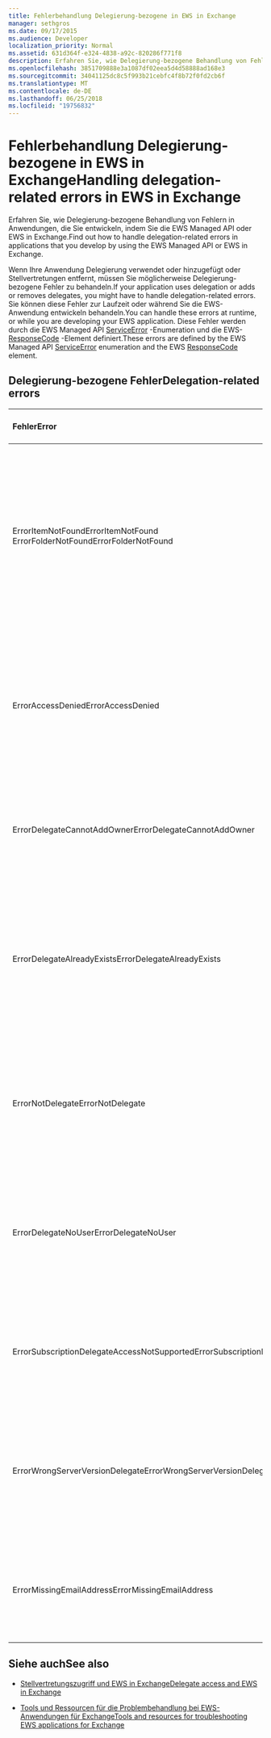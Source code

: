 ```yaml
---
title: Fehlerbehandlung Delegierung-bezogene in EWS in Exchange
manager: sethgros
ms.date: 09/17/2015
ms.audience: Developer
localization_priority: Normal
ms.assetid: 631d364f-e324-4838-a92c-820286f771f8
description: Erfahren Sie, wie Delegierung-bezogene Behandlung von Fehlern in Anwendungen, die Sie entwickeln, indem Sie die EWS Managed API oder EWS in Exchange.
ms.openlocfilehash: 3851709888e3a1087df02eea5d4d58888ad168e3
ms.sourcegitcommit: 34041125dc8c5f993b21cebfc4f8b72f0fd2cb6f
ms.translationtype: MT
ms.contentlocale: de-DE
ms.lasthandoff: 06/25/2018
ms.locfileid: "19756832"
---
```

# <a name="handling-delegation-related-errors-in-ews-in-exchange"></a><span data-ttu-id="3a372-103">Fehlerbehandlung Delegierung-bezogene in EWS in Exchange</span><span class="sxs-lookup"><span data-stu-id="3a372-103">Handling delegation-related errors in EWS in Exchange</span></span>

<span data-ttu-id="3a372-104">Erfahren Sie, wie Delegierung-bezogene Behandlung von Fehlern in Anwendungen, die Sie entwickeln, indem Sie die EWS Managed API oder EWS in Exchange.</span><span class="sxs-lookup"><span data-stu-id="3a372-104">Find out how to handle delegation-related errors in applications that you develop by using the EWS Managed API or EWS in Exchange.</span></span>
  
<span data-ttu-id="3a372-105">Wenn Ihre Anwendung Delegierung verwendet oder hinzugefügt oder Stellvertretungen entfernt, müssen Sie möglicherweise Delegierung-bezogene Fehler zu behandeln.</span><span class="sxs-lookup"><span data-stu-id="3a372-105">If your application uses delegation or adds or removes delegates, you might have to handle delegation-related errors.</span></span> <span data-ttu-id="3a372-106">Sie können diese Fehler zur Laufzeit oder während Sie die EWS-Anwendung entwickeln behandeln.</span><span class="sxs-lookup"><span data-stu-id="3a372-106">You can handle these errors at runtime, or while you are developing your EWS application.</span></span> <span data-ttu-id="3a372-107">Diese Fehler werden durch die EWS Managed API [ServiceError](http://msdn.microsoft.com/EN-US/library/microsoft.exchange.webservices.data.serviceerror%28v=exchg.80%29.aspx) -Enumeration und die EWS- [ResponseCode](http://msdn.microsoft.com/library/4b84d670-74c9-4d6d-84e7-f0a9f76f0d93%28Office.15%29.aspx) -Element definiert.</span><span class="sxs-lookup"><span data-stu-id="3a372-107">These errors are defined by the EWS Managed API [ServiceError](http://msdn.microsoft.com/EN-US/library/microsoft.exchange.webservices.data.serviceerror%28v=exchg.80%29.aspx) enumeration and the EWS [ResponseCode](http://msdn.microsoft.com/library/4b84d670-74c9-4d6d-84e7-f0a9f76f0d93%28Office.15%29.aspx) element.</span></span> 
  
## <a name="delegation-related-errors"></a><span data-ttu-id="3a372-108">Delegierung-bezogene Fehler</span><span class="sxs-lookup"><span data-stu-id="3a372-108">Delegation-related errors</span></span>

|<span data-ttu-id="3a372-109">**Fehler**</span><span class="sxs-lookup"><span data-stu-id="3a372-109">**Error**</span></span>|<span data-ttu-id="3a372-110">**Tritt auf, wenn Sie versuchen...**</span><span class="sxs-lookup"><span data-stu-id="3a372-110">**Occurs when you try to…**</span></span>|<span data-ttu-id="3a372-111">**Behandeln von...**</span><span class="sxs-lookup"><span data-stu-id="3a372-111">**Handle it by…**</span></span>|
|:-----|:-----|:-----|
|<span data-ttu-id="3a372-112">ErrorItemNotFound</span><span class="sxs-lookup"><span data-stu-id="3a372-112">ErrorItemNotFound</span></span>  <br/> <span data-ttu-id="3a372-113">ErrorFolderNotFound</span><span class="sxs-lookup"><span data-stu-id="3a372-113">ErrorFolderNotFound</span></span>  <br/> |<span data-ttu-id="3a372-114">Führen Sie einen Vorgang für ein Postfach, Ordner oder Element, das Sie nicht über Zugriff auf verfügen.</span><span class="sxs-lookup"><span data-stu-id="3a372-114">Perform an operation on a mailbox, folder, or item that you do not have access to.</span></span>  <br/> |<span data-ttu-id="3a372-115">Aktualisieren der Stellvertretung Berechtigungen zum Zugriff auf die Ordner oder Element durch Aufrufen der [UpdateDelegates](http://msdn.microsoft.com/EN-US/library/microsoft.exchange.webservices.data.exchangeservice.updatedelegates%28v=exchg.80%29.aspx) EWS Managed API-Methode oder [UpdateDelegate](http://msdn.microsoft.com/library/03f618ac-ad1a-4772-9b81-c5bb0f12d6ab%28Office.15%29.aspx) EWS-Vorgangs, und klicken Sie dann wiederholen die Anforderung zu aktivieren.</span><span class="sxs-lookup"><span data-stu-id="3a372-115">Updating the delegate's permissions to enable them to access the folder or item by calling the [UpdateDelegates](http://msdn.microsoft.com/EN-US/library/microsoft.exchange.webservices.data.exchangeservice.updatedelegates%28v=exchg.80%29.aspx) EWS Managed API method or the [UpdateDelegate](http://msdn.microsoft.com/library/03f618ac-ad1a-4772-9b81-c5bb0f12d6ab%28Office.15%29.aspx) EWS operation, and then retrying the request.</span></span>  <br/> |
|<span data-ttu-id="3a372-116">ErrorAccessDenied</span><span class="sxs-lookup"><span data-stu-id="3a372-116">ErrorAccessDenied</span></span>  <br/> |<span data-ttu-id="3a372-117">Ändern Sie ein Element, das Sie nicht über ausreichende Berechtigungen zum Ändern verfügen.</span><span class="sxs-lookup"><span data-stu-id="3a372-117">Modify an item that you do not have sufficient privileges to modify.</span></span>  <br/> |<span data-ttu-id="3a372-118">Aktualisieren Ihre Stellvertretungsberechtigungen durch Aufrufen der **UpdateDelegate** EWS Managed API-Methode oder die **UpdateDelegate** EWS-Vorgang, und klicken Sie dann Wiederholung der Anforderung.</span><span class="sxs-lookup"><span data-stu-id="3a372-118">Updating your delegate permissions by calling the **UpdateDelegate** EWS Managed API method or the **UpdateDelegate** EWS operation, and then retrying the request.</span></span>  <br/> |
|<span data-ttu-id="3a372-119">ErrorDelegateCannotAddOwner</span><span class="sxs-lookup"><span data-stu-id="3a372-119">ErrorDelegateCannotAddOwner</span></span>  <br/> |<span data-ttu-id="3a372-120">Versuchen Sie, den Besitzer des Postfachs als Stellvertreter ihres eigenen Postfachs hinzufügen.</span><span class="sxs-lookup"><span data-stu-id="3a372-120">Attempt to add the mailbox owner as a delegate to their own mailbox.</span></span>  <br/> |<span data-ttu-id="3a372-121">[Hinzufügen eines anderen Benutzers als Stellvertreter](how-to-add-and-remove-delegates-by-using-ews-in-exchange.md), nicht der Postfachbesitzer.</span><span class="sxs-lookup"><span data-stu-id="3a372-121">[Adding a different user as a delegate](how-to-add-and-remove-delegates-by-using-ews-in-exchange.md), not the mailbox owner.</span></span>  <br/> |
|<span data-ttu-id="3a372-122">ErrorDelegateAlreadyExists</span><span class="sxs-lookup"><span data-stu-id="3a372-122">ErrorDelegateAlreadyExists</span></span>  <br/> |<span data-ttu-id="3a372-123">Fügen Sie der stellvertretungs, wenn die Stellvertretung bereits vorhanden ist.</span><span class="sxs-lookup"><span data-stu-id="3a372-123">Add the delegate when the delegate already exists.</span></span>  <br/> |<span data-ttu-id="3a372-124">Nichts, da die Stellvertretung für den Besitzer des Postfachs bereits vorhanden ist.</span><span class="sxs-lookup"><span data-stu-id="3a372-124">Doing nothing, because the delegate already exists for the mailbox owner.</span></span> <span data-ttu-id="3a372-125">Oder, wenn Sie die Berechtigungen eines vorhandenen Delegaten ändern möchten, verwenden Sie die **UpdateDelegates** -Methode oder **UpdateDelegate** -Vorgang.</span><span class="sxs-lookup"><span data-stu-id="3a372-125">Or, if you're trying to change the permissions of an existing delegate, then use the **UpdateDelegates** method or the **UpdateDelegate** operation.</span></span>  <br/> |
|<span data-ttu-id="3a372-126">ErrorNotDelegate</span><span class="sxs-lookup"><span data-stu-id="3a372-126">ErrorNotDelegate</span></span>  <br/> |<span data-ttu-id="3a372-127">Ändern Sie die Berechtigungen der Stellvertretung für einen Benutzer, der keine Delegaten Berechtigungen für das Postfach verfügt.</span><span class="sxs-lookup"><span data-stu-id="3a372-127">Modify delegate permissions for a user who has no delegate permissions for the mailbox.</span></span>  <br/> |<span data-ttu-id="3a372-128">[Hinzufügen des Benutzers als Stellvertreter](how-to-add-and-remove-delegates-by-using-ews-in-exchange.md) für das Postfach, bevor Sie versuchen, aktualisieren oder ihre Berechtigungen entfernen.</span><span class="sxs-lookup"><span data-stu-id="3a372-128">[Adding the user as a delegate](how-to-add-and-remove-delegates-by-using-ews-in-exchange.md) for the mailbox before attempting to update or remove their permissions.</span></span>  <br/> |
|<span data-ttu-id="3a372-129">ErrorDelegateNoUser</span><span class="sxs-lookup"><span data-stu-id="3a372-129">ErrorDelegateNoUser</span></span>  <br/> |<span data-ttu-id="3a372-130">Ändern Sie die Berechtigungen der Stellvertretung für einen Benutzer, die nicht in Active Directory-Domänendienst (AD DS) ist.</span><span class="sxs-lookup"><span data-stu-id="3a372-130">Modify delegate permissions for a user who is not in Active Directory Domain Service (AD DS).</span></span>  <br/> |<span data-ttu-id="3a372-131">Erstellen den Benutzer in AD DS oder korrigieren die Stellvertretung Informationen in der Anforderung.</span><span class="sxs-lookup"><span data-stu-id="3a372-131">Creating the user in AD DS, or correcting the delegate information in the request.</span></span>  <br/> |
|<span data-ttu-id="3a372-132">ErrorSubscriptionDelegateAccessNotSupported</span><span class="sxs-lookup"><span data-stu-id="3a372-132">ErrorSubscriptionDelegateAccessNotSupported</span></span>  <br/> |<span data-ttu-id="3a372-133">Verwenden Sie ein Stellvertreter zum Abonnieren von Benachrichtigungen im Auftrag des Postfachbesitzers.</span><span class="sxs-lookup"><span data-stu-id="3a372-133">Use a delegate to subscribe to notifications on behalf of the mailbox owner.</span></span>  <br/> |<span data-ttu-id="3a372-134">Abonnieren von Benachrichtigungen als Besitzer des Postfachs.</span><span class="sxs-lookup"><span data-stu-id="3a372-134">Subscribing to notifications as the mailbox owner.</span></span>  <br/> |
|<span data-ttu-id="3a372-135">ErrorWrongServerVersionDelegate</span><span class="sxs-lookup"><span data-stu-id="3a372-135">ErrorWrongServerVersionDelegate</span></span>  <br/> |<span data-ttu-id="3a372-136">Stellen Sie eine Anforderung von einer Stellvertretung, die eine anderen Server-Version als der Prinzipal Postfachserver hat.</span><span class="sxs-lookup"><span data-stu-id="3a372-136">Make a request from a delegate that has a different server version than the principal's mailbox server.</span></span>  <br/> |<span data-ttu-id="3a372-137">Verwenden ein Stellvertreter oder Hinzufügen einer Stellvertretung, dessen Postfach die gleiche Serverversion als der Postfachbesitzer aufweist.</span><span class="sxs-lookup"><span data-stu-id="3a372-137">Using a delegate or adding a delegate whose mailbox has the same server version as the mailbox owner.</span></span>  <br/> |
|<span data-ttu-id="3a372-138">ErrorMissingEmailAddress</span><span class="sxs-lookup"><span data-stu-id="3a372-138">ErrorMissingEmailAddress</span></span>  <br/> |<span data-ttu-id="3a372-139">Stellen Sie eine Anforderung von einem Delegaten-Konto, das nicht über ein Postfach verfügt.</span><span class="sxs-lookup"><span data-stu-id="3a372-139">Make a request using a delegate account that does not have a mailbox.</span></span>  <br/> |<span data-ttu-id="3a372-140">Hinzufügen eines Postfachs mit der Stellvertretung Konto.</span><span class="sxs-lookup"><span data-stu-id="3a372-140">Adding a mailbox to the delegate's account.</span></span>  <br/> |
   
## <a name="see-also"></a><span data-ttu-id="3a372-141">Siehe auch</span><span class="sxs-lookup"><span data-stu-id="3a372-141">See also</span></span>


- [<span data-ttu-id="3a372-142">Stellvertretungszugriff und EWS in Exchange</span><span class="sxs-lookup"><span data-stu-id="3a372-142">Delegate access and EWS in Exchange</span></span>](delegate-access-and-ews-in-exchange.md)
    
- [<span data-ttu-id="3a372-143">Tools und Ressourcen für die Problembehandlung bei EWS-Anwendungen für Exchange</span><span class="sxs-lookup"><span data-stu-id="3a372-143">Tools and resources for troubleshooting EWS applications for Exchange</span></span>](tools-and-resources-for-troubleshooting-ews-applications-for-exchange.md)
    

